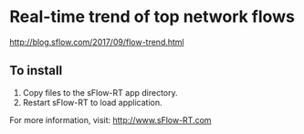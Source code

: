 # Real-time trend of top network flows

http://blog.sflow.com/2017/09/flow-trend.html

## To install

1. Copy files to the sFlow-RT app directory.
2. Restart sFlow-RT to load application.

For more information, visit:
http://www.sFlow-RT.com
